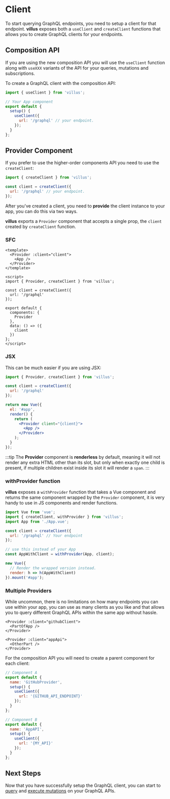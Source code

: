 # Client

To start querying GraphQL endpoints, you need to setup a client for that endpoint. **villus** exposes both a `useClient` and `createClient` functions that allows you to create GraphQL clients for your endpoints.

## Composition API

If you are using the new composition API you will use the `useClient` function along with `useXXX` variants of the API for your queries, mutations and subscriptions.

To create a GraphQL client with the composition API:

```js
import { useClient } from 'villus';

// Your App component
export default {
  setup() {
    useClient({
      url: '/graphql' // your endpoint.
    });
  }
};
```

## Provider Component

If you prefer to use the higher-order components API you need to use the `createClient`:

```js
import { createClient } from 'villus';

const client = createClient({
  url: '/graphql' // your endpoint.
});
```

After you've created a client, you need to **provide** the client instance to your app, you can do this via two ways.

**villus** exports a `Provider` component that accepts a single prop, the `client` created by `createClient` function.

### SFC

```vue
<template>
  <Provider :client="client">
    <App />
  </Provider>
</template>

<script>
import { Provider, createClient } from 'villus';

const client = createClient({
  url: '/graphql'
});

export default {
  components: {
    Provider
  },
  data: () => ({
    client
  })
};
</script>
```

### JSX

This can be much easier if you are using JSX:

```jsx
import { Provider, createClient } from 'villus';

const client = createClient({
  url: '/graphql'
});

return new Vue({
  el: '#app',
  render() {
    return (
      <Provider client="{client}">
        <App />
      </Provider>
    );
  }
});
```

:::tip
The **Provider** component is **renderless** by default, meaning it will not render any extra HTML other than its slot, but only when exactly one child is present, if multiple children exist inside its slot it will render a `span`.
:::

### withProvider function

**villus** exposes a `withProvider` function that takes a Vue component and returns the same component wrapped by the `Provider` component, it is very handy to use in JS components and render functions.

```js
import Vue from 'vue';
import { createClient, withProvider } from 'villus';
import App from './App.vue';

const client = createClient({
  url: '/graphql' // Your endpoint
});

// use this instead of your App
const AppWithClient = withProvider(App, client);

new Vue({
  // Render the wrapped version instead.
  render: h => h(AppWithClient)
}).mount('#app');
```

### Multiple Providers

While uncommon, there is no limitations on how many endpoints you can use within your app, you can use as many clients as you like and that allows you to query different GraphQL APIs within the same app without hassle.

```vue
<Provider :client="githubClient">
  <PartOfApp />
</Provider>

<Provider :client="appApi">
  <OtherPart />
</Provider>
```

For the composition API you will need to create a parent component for each client:

```js
// Component A
export default {
  name: 'GitHubProvider',
  setup() {
    useClient({
      url: '{GITHUB_API_ENDPOINT}'
    });
  }
};

// Component B
export default {
  name: 'AppAPI',
  setup() {
    useClient({
      url: '{MY_API}'
    });
  }
};
```

## Next Steps

Now that you have successfully setup the GraphQL client, you can start to [query](./queries.md) and [execute mutations](./mutations.md) on your GraphQL APIs.
